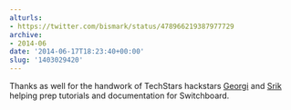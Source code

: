 ```yaml
---
alturls:
- https://twitter.com/bismark/status/478966219387977729
archive:
- 2014-06
date: '2014-06-17T18:23:40+00:00'
slug: '1403029420'
---
```


Thanks as well for the handwork of TechStars hackstars [Georgi](https://twitter.com/ggeorgiev) and [Srik](https://twitter.com/Srik_K) helping prep tutorials and documentation for Switchboard.

